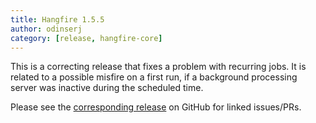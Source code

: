 ```yaml
---
title: Hangfire 1.5.5
author: odinserj
category: [release, hangfire-core]
---
```


This is a correcting release that fixes a problem with recurring jobs. It is related to a possible misfire on a first run, if a background processing server was inactive during the scheduled time.

Please see the [corresponding release](https://github.com/HangfireIO/Hangfire/releases/tag/v1.5.5) on GitHub for linked issues/PRs.